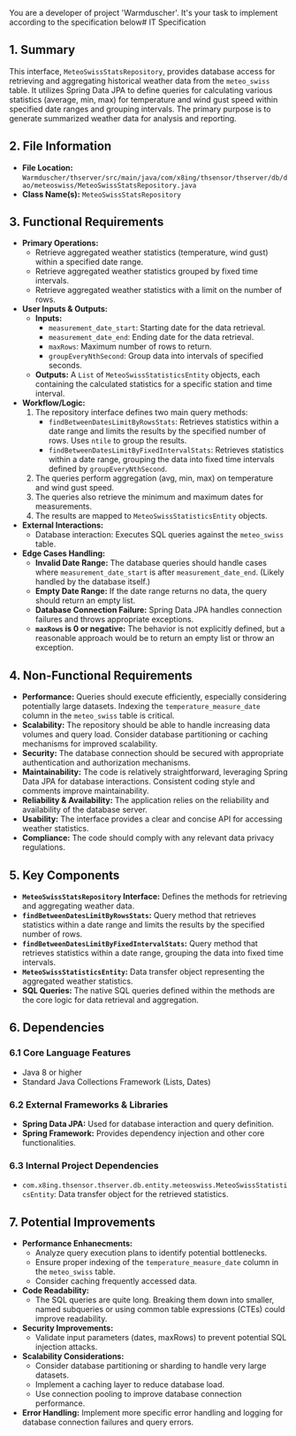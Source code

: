 You are a developer of project 'Warmduscher'. It's your task to implement according to the specification below# IT Specification

## 1. Summary

This interface, `MeteoSwissStatsRepository`, provides database access for retrieving and aggregating historical weather data from the `meteo_swiss` table. It utilizes Spring Data JPA to define queries for calculating various statistics (average, min, max) for temperature and wind gust speed within specified date ranges and grouping intervals. The primary purpose is to generate summarized weather data for analysis and reporting.

## 2. File Information

- **File Location:** `Warmduscher/thserver/src/main/java/com/x8ing/thsensor/thserver/db/dao/meteoswiss/MeteoSwissStatsRepository.java`
- **Class Name(s):** `MeteoSwissStatsRepository`

## 3. Functional Requirements

- **Primary Operations:**
    - Retrieve aggregated weather statistics (temperature, wind gust) within a specified date range.
    - Retrieve aggregated weather statistics grouped by fixed time intervals.
    - Retrieve aggregated weather statistics with a limit on the number of rows.
- **User Inputs & Outputs:**
    - **Inputs:**
        - `measurement_date_start`: Starting date for the data retrieval.
        - `measurement_date_end`: Ending date for the data retrieval.
        - `maxRows`: Maximum number of rows to return.
        - `groupEveryNthSecond`: Group data into intervals of specified seconds.
    - **Outputs:** A `List` of `MeteoSwissStatisticsEntity` objects, each containing the calculated statistics for a specific station and time interval.
- **Workflow/Logic:**
    1. The repository interface defines two main query methods:
        - `findBetweenDatesLimitByRowsStats`:  Retrieves statistics within a date range and limits the results by the specified number of rows. Uses `ntile` to group the results.
        - `findBetweenDatesLimitByFixedIntervalStats`: Retrieves statistics within a date range, grouping the data into fixed time intervals defined by `groupEveryNthSecond`.
    2. The queries perform aggregation (avg, min, max) on temperature and wind gust speed.
    3. The queries also retrieve the minimum and maximum dates for measurements.
    4. The results are mapped to `MeteoSwissStatisticsEntity` objects.
- **External Interactions:**
    - Database interaction: Executes SQL queries against the `meteo_swiss` table.
- **Edge Cases Handling:**
    - **Invalid Date Range:** The database queries should handle cases where `measurement_date_start` is after `measurement_date_end`. (Likely handled by the database itself.)
    - **Empty Date Range:** If the date range returns no data, the query should return an empty list.
    - **Database Connection Failure:** Spring Data JPA handles connection failures and throws appropriate exceptions.
    - **`maxRows` is 0 or negative:** The behavior is not explicitly defined, but a reasonable approach would be to return an empty list or throw an exception.

## 4. Non-Functional Requirements

- **Performance:** Queries should execute efficiently, especially considering potentially large datasets.  Indexing the `temperature_measure_date` column in the `meteo_swiss` table is critical.
- **Scalability:** The repository should be able to handle increasing data volumes and query load. Consider database partitioning or caching mechanisms for improved scalability.
- **Security:**  The database connection should be secured with appropriate authentication and authorization mechanisms.
- **Maintainability:** The code is relatively straightforward, leveraging Spring Data JPA for database interactions. Consistent coding style and comments improve maintainability.
- **Reliability & Availability:** The application relies on the reliability and availability of the database server. 
- **Usability:**  The interface provides a clear and concise API for accessing weather statistics.
- **Compliance:**  The code should comply with any relevant data privacy regulations.

## 5. Key Components

- **`MeteoSwissStatsRepository` Interface:** Defines the methods for retrieving and aggregating weather data.
- **`findBetweenDatesLimitByRowsStats`:** Query method that retrieves statistics within a date range and limits the results by the specified number of rows.
- **`findBetweenDatesLimitByFixedIntervalStats`:** Query method that retrieves statistics within a date range, grouping the data into fixed time intervals.
- **`MeteoSwissStatisticsEntity`:** Data transfer object representing the aggregated weather statistics.
- **SQL Queries:** The native SQL queries defined within the methods are the core logic for data retrieval and aggregation.

## 6. Dependencies

### 6.1 Core Language Features

- Java 8 or higher
- Standard Java Collections Framework (Lists, Dates)

### 6.2 External Frameworks & Libraries

- **Spring Data JPA:** Used for database interaction and query definition.
- **Spring Framework:** Provides dependency injection and other core functionalities.

### 6.3 Internal Project Dependencies

- `com.x8ing.thsensor.thserver.db.entity.meteoswiss.MeteoSwissStatisticsEntity`: Data transfer object for the retrieved statistics.

## 7. Potential Improvements

- **Performance Enhanecments:**
    - Analyze query execution plans to identify potential bottlenecks.
    - Ensure proper indexing of the `temperature_measure_date` column in the `meteo_swiss` table.
    - Consider caching frequently accessed data.
- **Code Readability:**
    - The SQL queries are quite long. Breaking them down into smaller, named subqueries or using common table expressions (CTEs) could improve readability.
- **Security Improvements:**
    - Validate input parameters (dates, maxRows) to prevent potential SQL injection attacks.
- **Scalability Considerations:**
    - Consider database partitioning or sharding to handle very large datasets.
    - Implement a caching layer to reduce database load.
    - Use connection pooling to improve database connection performance.
- **Error Handling:** Implement more specific error handling and logging for database connection failures and query errors.